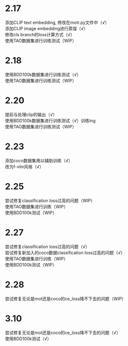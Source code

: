 # 2.17
添加CLIP text embedding, 修改在motr.py文件中（√）<br/>
添加CLIP image embedding进行蒸馏（√）<br/>
修改cls branch的loss计算方式（√）<br/>
使用TAO数据集进行训练测试（WIP）

# 2.18
使用BDD100k数据集进行训练测试（√）<br/>
使用TAO数据集进行训练测试（WIP）<br/>

# 2.20
提前与处理clip的输出（√）<br/>
使用BDD100k数据集进行训练测试（√）训练ing<br/>
使用TAO数据集进行训练测试（WIP）<br/>

# 2.23
添加coco数据集用以辅助训练（√）<br/>
改为f-vlm风格（√）<br/>

# 2.25
尝试修复classification loss过高的问题（WIP）<br/>
使用TAO数据集进行训练（WIP）<br/>
使用BDD100k测试（WIP）<br/>

# 2.27
尝试修复classification loss过高的问题（√）<br/>
尝试修复新加入的coco数据classification loss过高的问题（√）<br/>
使用TAO数据集进行训练（WIP）<br/>
使用BDD100k测试（WIP）<br/>

# 2.28
尝试修复无论是mot还是coco的ce_loss降不下去的问题（WIP）<br/>

# 3.10
尝试修复无论是mot还是coco的ce_loss降不下去的问题（√）<br/>
使用BDD100k测试（√）<br/>
